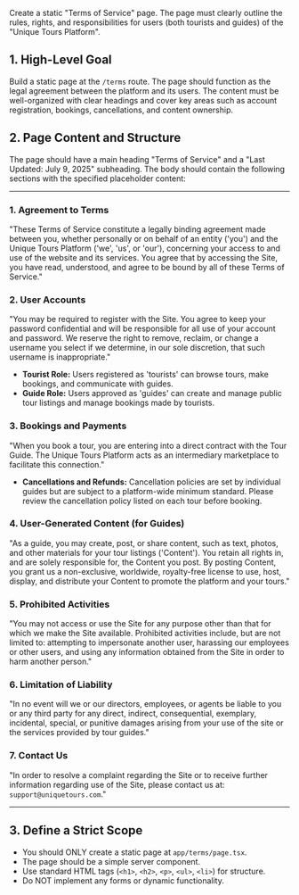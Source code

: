 Create a static "Terms of Service" page. The page must clearly outline the rules, rights, and responsibilities for users (both tourists and guides) of the "Unique Tours Platform".

## 1. High-Level Goal

Build a static page at the `/terms` route. The page should function as the legal agreement between the platform and its users. The content must be well-organized with clear headings and cover key areas such as account registration, bookings, cancellations, and content ownership.

## 2. Page Content and Structure

The page should have a main heading "Terms of Service" and a "Last Updated: July 9, 2025" subheading. The body should contain the following sections with the specified placeholder content:

---

### **1. Agreement to Terms**
"These Terms of Service constitute a legally binding agreement made between you, whether personally or on behalf of an entity ('you') and the Unique Tours Platform ('we', 'us', or 'our'), concerning your access to and use of the website and its services. You agree that by accessing the Site, you have read, understood, and agree to be bound by all of these Terms of Service."

### **2. User Accounts**
"You may be required to register with the Site. You agree to keep your password confidential and will be responsible for all use of your account and password. We reserve the right to remove, reclaim, or change a username you select if we determine, in our sole discretion, that such username is inappropriate."
* **Tourist Role:** Users registered as 'tourists' can browse tours, make bookings, and communicate with guides.
* **Guide Role:** Users approved as 'guides' can create and manage public tour listings and manage bookings made by tourists.

### **3. Bookings and Payments**
"When you book a tour, you are entering into a direct contract with the Tour Guide. The Unique Tours Platform acts as an intermediary marketplace to facilitate this connection."
* **Cancellations and Refunds:** Cancellation policies are set by individual guides but are subject to a platform-wide minimum standard. Please review the cancellation policy listed on each tour before booking.

### **4. User-Generated Content (for Guides)**
"As a guide, you may create, post, or share content, such as text, photos, and other materials for your tour listings ('Content'). You retain all rights in, and are solely responsible for, the Content you post. By posting Content, you grant us a non-exclusive, worldwide, royalty-free license to use, host, display, and distribute your Content to promote the platform and your tours."

### **5. Prohibited Activities**
"You may not access or use the Site for any purpose other than that for which we make the Site available. Prohibited activities include, but are not limited to: attempting to impersonate another user, harassing our employees or other users, and using any information obtained from the Site in order to harm another person."

### **6. Limitation of Liability**
"In no event will we or our directors, employees, or agents be liable to you or any third party for any direct, indirect, consequential, exemplary, incidental, special, or punitive damages arising from your use of the site or the services provided by tour guides."

### **7. Contact Us**
"In order to resolve a complaint regarding the Site or to receive further information regarding use of the Site, please contact us at: `support@uniquetours.com`."

---

## 3. Define a Strict Scope

* You should ONLY create a static page at `app/terms/page.tsx`.
* The page should be a simple server component.
* Use standard HTML tags (`<h1>`, `<h2>`, `<p>`, `<ul>`, `<li>`) for structure.
* Do NOT implement any forms or dynamic functionality.